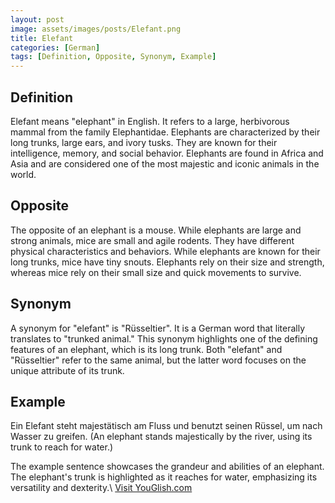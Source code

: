 ```yaml
---
layout: post
image: assets/images/posts/Elefant.png
title: Elefant
categories: [German]
tags: [Definition, Opposite, Synonym, Example]
---
```


## Definition

Elefant means "elephant" in English. It refers to a large, herbivorous mammal from the family Elephantidae. Elephants are characterized by their long trunks, large ears, and ivory tusks. They are known for their intelligence, memory, and social behavior. Elephants are found in Africa and Asia and are considered one of the most majestic and iconic animals in the world.

## Opposite

The opposite of an elephant is a mouse. While elephants are large and strong animals, mice are small and agile rodents. They have different physical characteristics and behaviors. While elephants are known for their long trunks, mice have tiny snouts. Elephants rely on their size and strength, whereas mice rely on their small size and quick movements to survive.

## Synonym

A synonym for "elefant" is "Rüsseltier". It is a German word that literally translates to "trunked animal." This synonym highlights one of the defining features of an elephant, which is its long trunk. Both "elefant" and "Rüsseltier" refer to the same animal, but the latter word focuses on the unique attribute of its trunk.

## Example

Ein Elefant steht majestätisch am Fluss und benutzt seinen Rüssel, um nach Wasser zu greifen. (An elephant stands majestically by the river, using its trunk to reach for water.)

The example sentence showcases the grandeur and abilities of an elephant. The elephant's trunk is highlighted as it reaches for water, emphasizing its versatility and dexterity.\ <a id="yg-widget-0" class="youglish-widget" data-query="Elefant" data-lang="german" data-components="8412" data-auto-start="0" data-bkg-color="theme_light" data-title="How%20to%20pronounce%20Elefant%20in%20German"  rel="nofollow" href="https://youglish.com">Visit YouGlish.com</a><script async src="https://youglish.com/public/emb/widget.js" charset="utf-8"></script>